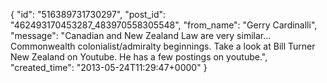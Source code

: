  {
   "id": "516389731730297",
   "post_id": "462493170453287_483970558305548",
   "from_name": "Gerry Cardinalli",
   "message": "Canadian and New Zealand Law are very similar... Commonwealth colonialist/admiralty beginnings. Take a look at Bill Turner New Zealand on Youtube. He has a few postings on youtube.",
   "created_time": "2013-05-24T11:29:47+0000"
 }
